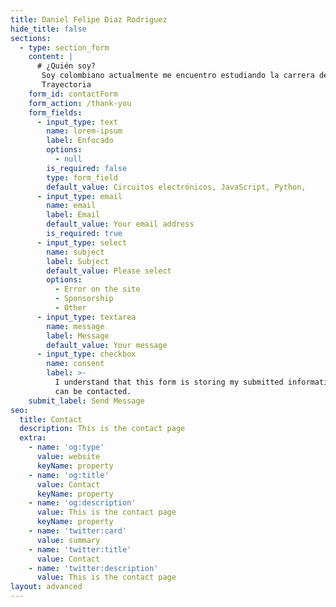 ```yaml
---
title: Daniel Felipe Diaz Rodriguez
hide_title: false
sections:
  - type: section_form
    content: |
      # ¿Quién soy?
       Soy colombiano actualmente me encuentro estudiando la carrera de electrónica en la universidad del valle estando en la universidad conocí en mundo de la programación y decidí como ser más afondo este mundo así que comencé a estudiar programación en Platiz.
       Trayectoria
    form_id: contactForm
    form_action: /thank-you
    form_fields:
      - input_type: text
        name: lorem-ipsum
        label: Enfocado
        options:
          - null
        is_required: false
        type: form_field
        default_value: Circuitos electrónicos, JavaScript, Python, 
      - input_type: email
        name: email
        label: Email
        default_value: Your email address
        is_required: true
      - input_type: select
        name: subject
        label: Subject
        default_value: Please select
        options:
          - Error on the site
          - Sponsorship
          - Other
      - input_type: textarea
        name: message
        label: Message
        default_value: Your message
      - input_type: checkbox
        name: consent
        label: >-
          I understand that this form is storing my submitted information so I
          can be contacted.
    submit_label: Send Message
seo:
  title: Contact
  description: This is the contact page
  extra:
    - name: 'og:type'
      value: website
      keyName: property
    - name: 'og:title'
      value: Contact
      keyName: property
    - name: 'og:description'
      value: This is the contact page
      keyName: property
    - name: 'twitter:card'
      value: summary
    - name: 'twitter:title'
      value: Contact
    - name: 'twitter:description'
      value: This is the contact page
layout: advanced
---
```

